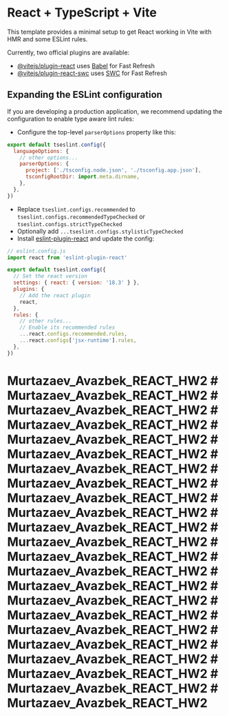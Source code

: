 # React + TypeScript + Vite

This template provides a minimal setup to get React working in Vite with HMR and some ESLint rules.

Currently, two official plugins are available:

- [@vitejs/plugin-react](https://github.com/vitejs/vite-plugin-react/blob/main/packages/plugin-react/README.md) uses [Babel](https://babeljs.io/) for Fast Refresh
- [@vitejs/plugin-react-swc](https://github.com/vitejs/vite-plugin-react-swc) uses [SWC](https://swc.rs/) for Fast Refresh

## Expanding the ESLint configuration

If you are developing a production application, we recommend updating the configuration to enable type aware lint rules:

- Configure the top-level `parserOptions` property like this:

```js
export default tseslint.config({
  languageOptions: {
    // other options...
    parserOptions: {
      project: ['./tsconfig.node.json', './tsconfig.app.json'],
      tsconfigRootDir: import.meta.dirname,
    },
  },
})
```

- Replace `tseslint.configs.recommended` to `tseslint.configs.recommendedTypeChecked` or `tseslint.configs.strictTypeChecked`
- Optionally add `...tseslint.configs.stylisticTypeChecked`
- Install [eslint-plugin-react](https://github.com/jsx-eslint/eslint-plugin-react) and update the config:

```js
// eslint.config.js
import react from 'eslint-plugin-react'

export default tseslint.config({
  // Set the react version
  settings: { react: { version: '18.3' } },
  plugins: {
    // Add the react plugin
    react,
  },
  rules: {
    // other rules...
    // Enable its recommended rules
    ...react.configs.recommended.rules,
    ...react.configs['jsx-runtime'].rules,
  },
})
```
# Murtazaev_Avazbek_REACT_HW2 # Murtazaev_Avazbek_REACT_HW2 # Murtazaev_Avazbek_REACT_HW2 # Murtazaev_Avazbek_REACT_HW2 # Murtazaev_Avazbek_REACT_HW2 # Murtazaev_Avazbek_REACT_HW2 # Murtazaev_Avazbek_REACT_HW2 # Murtazaev_Avazbek_REACT_HW2 # Murtazaev_Avazbek_REACT_HW2 # Murtazaev_Avazbek_REACT_HW2 # Murtazaev_Avazbek_REACT_HW2 # Murtazaev_Avazbek_REACT_HW2 # Murtazaev_Avazbek_REACT_HW2 # Murtazaev_Avazbek_REACT_HW2 # Murtazaev_Avazbek_REACT_HW2 # Murtazaev_Avazbek_REACT_HW2 # Murtazaev_Avazbek_REACT_HW2 # Murtazaev_Avazbek_REACT_HW2 # Murtazaev_Avazbek_REACT_HW2 # Murtazaev_Avazbek_REACT_HW2 # Murtazaev_Avazbek_REACT_HW2 # Murtazaev_Avazbek_REACT_HW2 # Murtazaev_Avazbek_REACT_HW2
